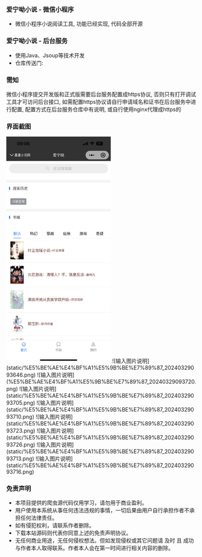 ### 爱宁呦小说 - 微信小程序
- 微信小程序小说阅读工具, 功能已经实现, 代码全部开源

### 爱宁呦小说 - 后台服务
- 使用Java、Jsoup等技术开发
- 仓库传送门: [](https://gitee.com/jun-kenn/ai-ning-book.git)

### 需知
微信小程序提交开发版和正式版需要后台服务配置成https协议, 否则只有打开调试工具才可访问后台接口, 如需配置https协议请自行申请域名和证书在后台服务中进行配置, 配置方式在后台服务仓库中有说明, 或自行使用nginx代理成https的

### 界面截图
<img src="static/%E5%BE%AE%E4%BF%A1%E5%9B%BE%E7%89%87_20240329093646.png" alt="描述文字" height="600">
![输入图片说明](static/%E5%BE%AE%E4%BF%A1%E5%9B%BE%E7%89%87_20240329093646.png)
![输入图片说明](%E5%BE%AE%E4%BF%A1%E5%9B%BE%E7%89%87_20240329093720.png)
![输入图片说明](static/%E5%BE%AE%E4%BF%A1%E5%9B%BE%E7%89%87_20240329093705.png)
![输入图片说明](static/%E5%BE%AE%E4%BF%A1%E5%9B%BE%E7%89%87_20240329093710.png)
![输入图片说明](static/%E5%BE%AE%E4%BF%A1%E5%9B%BE%E7%89%87_20240329093723.png)
![输入图片说明](static/%E5%BE%AE%E4%BF%A1%E5%9B%BE%E7%89%87_20240329093726.png)
![输入图片说明](static/%E5%BE%AE%E4%BF%A1%E5%9B%BE%E7%89%87_20240329093713.png)
![输入图片说明](static/%E5%BE%AE%E4%BF%A1%E5%9B%BE%E7%89%87_20240329093716.png)

### 免责声明
- 本项目提供的爬虫源代码仅用学习，请勿用于商业盈利。
- 用户使用本系统从事任何违法违规的事情，一切后果由用户自行承担作者不承担任何法律责任。
- 如有侵犯权利，请联系作者删除。
- 下载本站源码则代表你同意上述的免责声明协议。
- 无任何商业用途，无任何侵权想法。但如发现侵权或其它问题请 及时 且 成功 与作者本人取得联系。作者本人会在第一时间进行相关内容的删除。